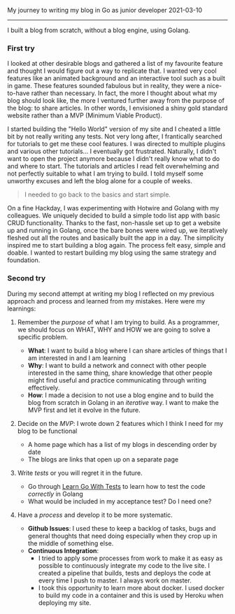 My journey to writing my blog in Go as junior developer 
2021-03-10

-----

I built a blog from scratch, without a blog engine, using Golang.

### First try

I looked at other desirable blogs and gathered a list of my favourite feature and thought I would figure out a way to replicate that. I wanted very cool features like an animated background and an interactive tool such as a built in game. These features sounded fabulous but in reality, they were a nice-to-have rather than necessary. In fact, the more I thought about what my blog should look like, the more I ventured further away from the purpose of the blog: to share articles. In other words, I envisioned a shiny gold standard website rather than a MVP (Minimum Viable Product).

I started building the "Hello World" version of my site and I cheated a little bit by not really writing any tests. Not very long after, I frantically searched for tutorials to get me these cool features. I was directed to multiple plugins and various other tutorials... I eventually got frustrated. Naturally, I didn't want to open the project anymore because I didn't really know what to do and where to start. The tutorials and articles I read felt overwhelming and not perfectly suitable to what I am trying to build. I told myself some unworthy excuses and left the blog alone for a couple of weeks.

> I needed to go back to the basics and start simple.

On a fine Hackday, I was experimenting with Hotwire and Golang with my colleagues. We uniquely decided to build a simple todo list app with basic CRUD functionality. Thanks to the fast, non-hassle set up to get a website up and running in Golang, once the bare bones were wired up, we iteratively fleshed out all the routes and basically built the app in a day. The simplicity inspired me to start building a blog again. The process felt easy, simple and doable. I wanted to restart building my blog using the same strategy and foundation.

### Second try

During my second attempt at writing my blog I reflected on my previous approach and process and learned from my mistakes. Here were my learnings:

1. Remember the _purpose_ of what I am trying to build. As a programmer, we should focus on WHAT, WHY and HOW we are going to solve a specific problem.
    - **What**: I want to build a blog where I can share articles of things that I am interested in and I am learning
    - **Why**: I want to build a network and connect with other people interested in the same thing, share knowledge that other people might find useful and practice communicating through writing effectively.
    - **How**: I made a decision to not use a blog engine and to build the blog from scratch in Golang in an _iterative_ way. I want to make the MVP first and let it evolve in the future.

2. Decide on the _MVP_: I wrote down 2 features which I think I need for my blog to be functional
    - A home page which has a list of my blogs in descending order by date
    - The blogs are links that open up on a separate page

3. Write _tests_ or you will regret it in the future.
    - Go through [Learn Go With Tests](https://github.com/quii/learn-go-with-tests) to learn how to test the code _correctly_ in Golang
    - What would be included in my acceptance test? Do I need one?

4. Have a _process_ and develop it to be more systematic.
    - **Github Issues**:  I used these to keep a backlog of tasks, bugs and general thoughts that need doing especially when they crop up in the middle of something else.
    - **Continuous Integration**:
        - I tried to apply some processes from work to make it as easy as possible to continuously integrate my code to the live site. I created a pipeline that builds, tests and deploys the code at every time I push to master. I always work on master.
        - I took this opportunity to learn more about docker. I used docker to build my code in a container and this is used by Heroku when deploying my site. 